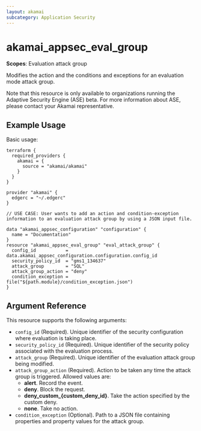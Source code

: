 ```yaml
---
layout: akamai
subcategory: Application Security
---
```


# akamai_appsec_eval_group

**Scopes**: Evaluation attack group

Modifies the action and the conditions and exceptions for an evaluation mode attack group.

Note that this resource is only available to organizations running the Adaptive Security Engine (ASE) beta. For more information about ASE, please contact your Akamai representative.

## Example Usage

Basic usage:

```
terraform {
  required_providers {
    akamai = {
      source = "akamai/akamai"
    }
  }
}

provider "akamai" {
  edgerc = "~/.edgerc"
}

// USE CASE: User wants to add an action and condition-exception information to an evaluation attack group by using a JSON input file.

data "akamai_appsec_configuration" "configuration" {
  name = "Documentation"
}
resource "akamai_appsec_eval_group" "eval_attack_group" {
  config_id           = data.akamai_appsec_configuration.configuration.config_id
  security_policy_id  = "gms1_134637"
  attack_group        = "SQL"
  attack_group_action = "deny"
  condition_exception = file("${path.module}/condition_exception.json")
}
```

## Argument Reference

This resource supports the following arguments:

- `config_id` (Required). Unique identifier of the security configuration where evaluation is taking place.
- `security_policy_id` (Required). Unique identifier of the security policy associated with the evaluation process.
- `attack_group` (Required). Unique identifier of the evaluation attack group being modified.
- `attack_group_action` (Required). Action to be taken any time the attack group is triggered. Allowed values are:
  - **alert**. Record the event.
  - **deny**. Block the request.
  - **deny_custom_{custom_deny_id}**. Take the action specified by the custom deny.
  - **none**. Take no action.
- `condition_exception` (Optional). Path to a JSON file containing properties and property values for the attack group. 
